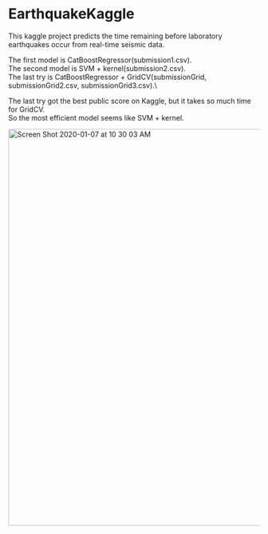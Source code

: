 # EarthquakeKaggle

This kaggle project predicts the time remaining before laboratory earthquakes occur from real-time seismic data. 

The first model is CatBoostRegressor(submission1.csv).\
The second model is SVM + kernel(submission2.csv).\
The last try is CatBoostRegressor + GridCV(submissionGrid, submissionGrid2.csv, submissionGrid3.csv).\

The last try got the best public score on Kaggle, but it takes so much time for GridCV.\
So the most efficient model seems like SVM + kernel.

<img width="795" alt="Screen Shot 2020-01-07 at 10 30 03 AM" src="https://user-images.githubusercontent.com/40285946/71861665-704a4080-313a-11ea-8d7b-e47fe2ed25f7.png">
